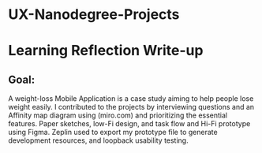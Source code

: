# UX-Nanodegree-Projects

# Learning Reflection Write-up
## Goal:

A weight-loss Mobile Application is a case study aiming to help people lose weight easily. I contributed to the projects by interviewing questions and an Affinity map diagram using (miro.com) and prioritizing the essential features. Paper sketches, low-Fi design, and task flow and Hi-Fi prototype using Figma. Zeplin used to export my prototype file to generate development resources, and loopback usability testing.
